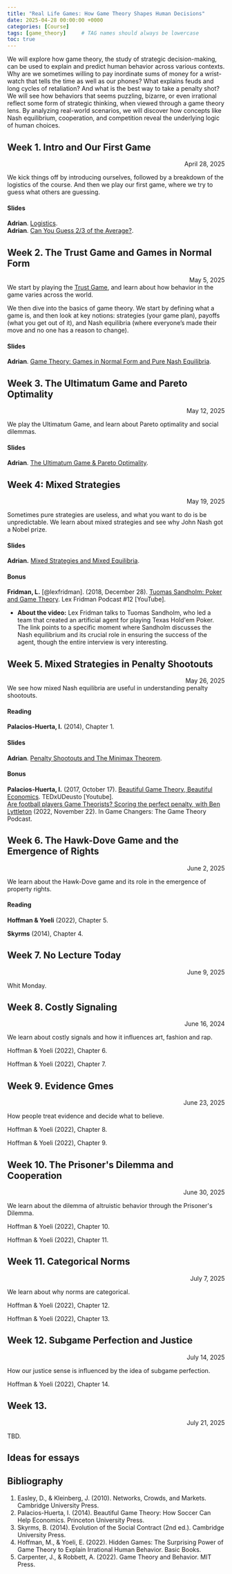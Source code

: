 ```yaml
---
title: "Real Life Games: How Game Theory Shapes Human Decisions"
date: 2025-04-28 00:00:00 +0000
categories: [Course]
tags: [game_theory]     # TAG names should always be lowercase
toc: true
---
```


We will explore how game theory, the study of strategic decision-making, can be used to explain and predict human behavior across various contexts. Why are we sometimes willing to pay inordinate sums of money for a wrist-watch that tells the time as well as our phones? What explains feuds and long cycles of retaliation? And what is the best way to take a penalty shot? We will see how behaviors that seems puzzling, bizarre, or even irrational reflect some form of strategic thinking, when viewed through a game theory lens. By analyzing real-world scenarios, we will discover how concepts like Nash equilibrium, cooperation, and competition reveal the underlying logic of human choices.

## Week 1. Intro and Our First Game
<div style="text-align: right">April 28, 2025 </div>

We kick things off by introducing ourselves, 
followed by a breakdown of the logistics of the course. 
And then we play our first game, where we try to guess what others are guessing.

#### <i class="fa-solid fa-file-pdf"></i> Slides

**Adrian**. [Logistics](/content/teaching/2025-ss-real-life-games/01-01-logistics.pdf).<br>
**Adrian**. [Can You Guess 2/3 of the Average?](/content/teaching/2025-ss-real-life-games/01-02-guess-average.pdf).




## Week 2. The Trust Game and Games in Normal Form
<div style="text-align: right">
    May 5, 2025
</div>
We start by playing the <a href="https://en.wikibooks.org/wiki/Bestiary_of_Behavioral_Economics/Trust_Game">Trust Game</a>, 
and learn about how behavior in the game varies across the world.

We then dive into the basics of game theory. 
We start by defining what a game is, and then look at key notions: 
strategies (your game plan), payoffs (what you get out of it),
and Nash equilibria (where everyone’s made their move and no one has a reason to change).

#### <i class="fa-solid fa-file-pdf"></i> Slides
**Adrian**. [Game Theory: Games in Normal Form and Pure Nash Equilibria](/content/teaching/2025-ss-real-life-games/02-01-game-theory-pure-nash-equilibria.pdf).





## Week 3. The Ultimatum Game and Pareto Optimality
<div style="text-align: right">
May 12, 2025
</div>

We play the Ultimatum Game, and learn about Pareto optimality and social dilemmas.

#### <i class="fa-solid fa-file-pdf"></i> Slides
**Adrian**. 
[The Ultimatum Game & Pareto Optimality](/content/teaching/2025-ss-real-life-games/03-01-game-theory-ultimatum-pareto.pdf).




## Week 4: Mixed Strategies
<div style="text-align: right">
    May 19, 2025
</div>

Sometimes pure strategies are useless, and what you want to do is be unpredictable.
We learn about mixed strategies and see why John Nash got a Nobel prize.


#### <i class="fa-solid fa-file-pdf"></i> Slides
**Adrian.**
[Mixed Strategies and Mixed Equilibria](/content/teaching/2025-ss-real-life-games/04-01-game-theory-mixed-nash.pdf).

#### <i class="fa-solid fa-link"></i> Bonus
**Fridman, L.** 
[@lexfridman]. (2018, December 28). 
[Tuomas Sandholm: Poker and Game Theory](https://www.youtube.com/watch?v=b7bStIQovcY).
Lex Fridman Podcast #12 [YouTube].

- **About the video:** Lex Fridman talks to Tuomas Sandholm, who led a team that created an artificial agent for playing Texas Hold'em Poker. The link points to a specific moment where Sandholm discusses the Nash equilibrium and its crucial role in ensuring the success of the agent, though the entire interview is very interesting.





## Week 5. Mixed Strategies in Penalty Shootouts
<div style="text-align: right">
    May 26, 2025
</div>
We see how mixed Nash equilibria are useful in understanding penalty shootouts.


#### <i class="fas fa-tasks"></i> Reading

**Palacios-Huerta, I.** (2014), Chapter 1.

#### <i class="fa-solid fa-file-pdf"></i> Slides

**Adrian**. [Penalty Shootouts and The Minimax Theorem](/content/teaching/2025-ss-real-life-games/05-01-minimax-penalty-kicks.pdf).

#### <i class="fa-solid fa-link"></i> Bonus

**Palacios-Huerta, I.** (2017, October 17). 
[Beautiful Game Theory, Beautiful Economics](https://www.youtube.com/watch?v=OlNIky8n57c). TEDxUDeusto [Youtube].
<br>
<i class="fa-solid fa-link"></i>
[Are football players Game Theorists? Scoring the perfect penalty, with Ben Lyttleton](https://tws-gamechanger.libsyn.com/are-football-players-game-theorists-scoring-the-perfect-penalty-with-ben-lyttleton) (2022, November 22). In Game Changers: The Game Theory Podcast.



## Week 6. The Hawk-Dove Game and the Emergence of Rights
<div style="text-align: right">
    June 2, 2025
</div>

We learn about the Hawk-Dove game and its role in the emergence of property rights.


#### <i class="fas fa-tasks"></i> Reading

**Hoffman & Yoeli** (2022), Chapter 5.

**Skyrms** (2014), Chapter 4.







## Week 7. No Lecture Today
<div style="text-align: right">
    June 9, 2025
</div>

Whit Monday.


## Week 8. Costly Signaling
<div style="text-align: right">
    June 16, 2024
</div>

We learn about costly signals and how it influences art, fashion and rap.

<i class="fas fa-tasks"></i>
Hoffman & Yoeli (2022), Chapter 6.

<i class="fas fa-tasks"></i>
Hoffman & Yoeli (2022), Chapter 7.



## Week 9. Evidence Gmes
<div style="text-align: right">
    June 23, 2025
</div>

How people treat evidence and decide what to believe.


<i class="fas fa-tasks"></i>
Hoffman & Yoeli (2022), Chapter 8.

<i class="fas fa-tasks"></i>
Hoffman & Yoeli (2022), Chapter 9.




## Week 10. The Prisoner's Dilemma and Cooperation
<div style="text-align: right">
    June 30, 2025
</div>

We learn about the dilemma of altruistic behavior through the Prisoner's Dilemma.

<i class="fas fa-tasks"></i>
Hoffman & Yoeli (2022), Chapter 10.

<i class="fas fa-tasks"></i>
Hoffman & Yoeli (2022), Chapter 11.




## Week 11. Categorical Norms
<div style="text-align: right">
    July 7, 2025
</div>

We learn about why norms are categorical.


<i class="fas fa-tasks"></i>
Hoffman & Yoeli (2022), Chapter 12.

<i class="fas fa-tasks"></i>
Hoffman & Yoeli (2022), Chapter 13.




## Week 12. Subgame Perfection and Justice
<div style="text-align: right">
    July 14, 2025
</div>

How our justice sense is influenced by the idea of subgame perfection.

<i class="fas fa-tasks"></i>
Hoffman & Yoeli (2022), Chapter 14.





## Week 13.
<div style="text-align: right">
    July 21, 2025
</div>

TBD.




## Ideas for essays

## Bibliography
1. Easley, D., & Kleinberg, J. (2010). Networks, Crowds, and Markets. Cambridge University Press.
2. Palacios-Huerta, I. (2014). Beautiful Game Theory: How Soccer Can Help Economics. Princeton University Press.
3. Skyrms, B. (2014). Evolution of the Social Contract (2nd ed.). Cambridge University Press.
4. Hoffman, M., & Yoeli, E. (2022). Hidden Games: The Surprising Power of Game Theory to Explain Irrational Human Behavior. Basic Books.
5. Carpenter, J., & Robbett, A. (2022). Game Theory and Behavior. MIT Press.

